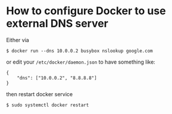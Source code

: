 #  How to configure Docker to use external DNS server
Either via 
```
$ docker run --dns 10.0.0.2 busybox nslookup google.com
```
or edit your `/etc/docker/daemon.json` to have something like:
```
{
    "dns": ["10.0.0.2", "8.8.8.8"]
}
```
then restart docker service  
```
$ sudo systemctl docker restart
```
